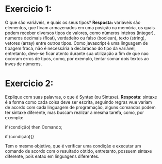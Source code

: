 # Exercicio 1:
O que são variáveis, e quais os seus tipos? 
**Resposta:** variáveis são elementos, que ficam armazenados em uma posição na memória, os quais podem receber diversos tipos de valores, como números inteiros (integer), numeros decimais (float), verdadeiro ou falso (boolean), texto (string), vetores (array) entre outros tipos. Como javascript é uma linguagem de tipagem fraca, não é necessária a declaracao do tipo da variável, entretanto, deve-se ficar atento durante sua utilização a fim de que nao ocorram erros de tipos, como, por exemplo, tentar somar dois textos ao inves de números.

# Exercicio 2:
Explique com suas palavras, o que é Syntax (ou Sintaxe).
**Resposta:** sintaxe é a forma como cada coisa deve ser escrita, seguindo regras wue variam de acordo com cada linguagem de programação, alguns comandos podem ter sintaxe diferente, mas buscam realizar a mesma tarefa, como, por exemplo:

if (condição) then
Comando;

if (condição){} 

Tem o mesmo objetivo, que é verificar uma condição e executar um comando de acordo com o resultado obtido, entretanto, possuem sintaxe diferente, pois eatao em linguagens diferentes.
